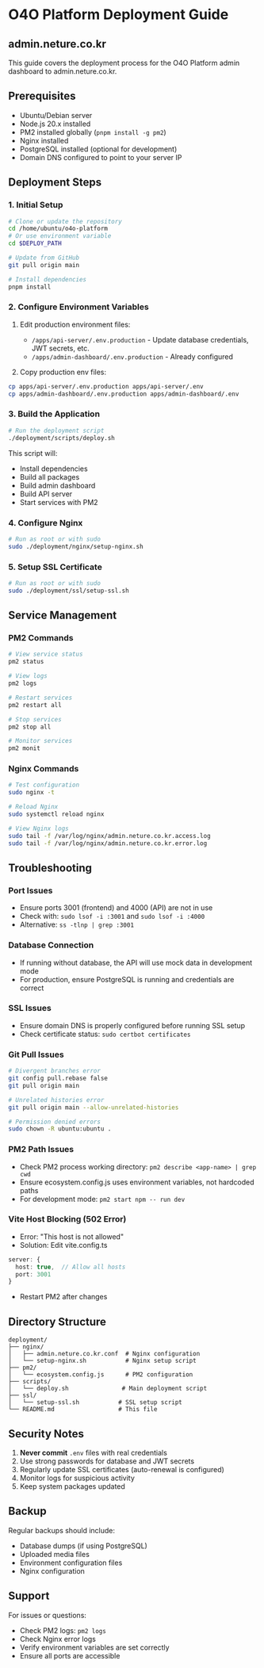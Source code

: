 # O4O Platform Deployment Guide
## admin.neture.co.kr

This guide covers the deployment process for the O4O Platform admin dashboard to admin.neture.co.kr.

## Prerequisites

- Ubuntu/Debian server
- Node.js 20.x installed
- PM2 installed globally (`pnpm install -g pm2`)
- Nginx installed
- PostgreSQL installed (optional for development)
- Domain DNS configured to point to your server IP

## Deployment Steps

### 1. Initial Setup

```bash
# Clone or update the repository
cd /home/ubuntu/o4o-platform
# Or use environment variable
cd $DEPLOY_PATH

# Update from GitHub
git pull origin main

# Install dependencies
pnpm install
```

### 2. Configure Environment Variables

1. Edit production environment files:
   - `/apps/api-server/.env.production` - Update database credentials, JWT secrets, etc.
   - `/apps/admin-dashboard/.env.production` - Already configured

2. Copy production env files:
```bash
cp apps/api-server/.env.production apps/api-server/.env
cp apps/admin-dashboard/.env.production apps/admin-dashboard/.env
```

### 3. Build the Application

```bash
# Run the deployment script
./deployment/scripts/deploy.sh
```

This script will:
- Install dependencies
- Build all packages
- Build admin dashboard
- Build API server
- Start services with PM2

### 4. Configure Nginx

```bash
# Run as root or with sudo
sudo ./deployment/nginx/setup-nginx.sh
```

### 5. Setup SSL Certificate

```bash
# Run as root or with sudo
sudo ./deployment/ssl/setup-ssl.sh
```

## Service Management

### PM2 Commands

```bash
# View service status
pm2 status

# View logs
pm2 logs

# Restart services
pm2 restart all

# Stop services
pm2 stop all

# Monitor services
pm2 monit
```

### Nginx Commands

```bash
# Test configuration
sudo nginx -t

# Reload Nginx
sudo systemctl reload nginx

# View Nginx logs
sudo tail -f /var/log/nginx/admin.neture.co.kr.access.log
sudo tail -f /var/log/nginx/admin.neture.co.kr.error.log
```

## Troubleshooting

### Port Issues
- Ensure ports 3001 (frontend) and 4000 (API) are not in use
- Check with: `sudo lsof -i :3001` and `sudo lsof -i :4000`
- Alternative: `ss -tlnp | grep :3001`

### Database Connection
- If running without database, the API will use mock data in development mode
- For production, ensure PostgreSQL is running and credentials are correct

### SSL Issues
- Ensure domain DNS is properly configured before running SSL setup
- Check certificate status: `sudo certbot certificates`

### Git Pull Issues
```bash
# Divergent branches error
git config pull.rebase false
git pull origin main

# Unrelated histories error
git pull origin main --allow-unrelated-histories

# Permission denied errors
sudo chown -R ubuntu:ubuntu .
```

### PM2 Path Issues
- Check PM2 process working directory: `pm2 describe <app-name> | grep cwd`
- Ensure ecosystem.config.js uses environment variables, not hardcoded paths
- For development mode: `pm2 start npm -- run dev`

### Vite Host Blocking (502 Error)
- Error: "This host is not allowed"
- Solution: Edit vite.config.ts
```typescript
server: {
  host: true,  // Allow all hosts
  port: 3001
}
```
- Restart PM2 after changes

## Directory Structure

```
deployment/
├── nginx/
│   ├── admin.neture.co.kr.conf  # Nginx configuration
│   └── setup-nginx.sh           # Nginx setup script
├── pm2/
│   └── ecosystem.config.js      # PM2 configuration
├── scripts/
│   └── deploy.sh               # Main deployment script
├── ssl/
│   └── setup-ssl.sh           # SSL setup script
└── README.md                  # This file
```

## Security Notes

1. **Never commit** `.env` files with real credentials
2. Use strong passwords for database and JWT secrets
3. Regularly update SSL certificates (auto-renewal is configured)
4. Monitor logs for suspicious activity
5. Keep system packages updated

## Backup

Regular backups should include:
- Database dumps (if using PostgreSQL)
- Uploaded media files
- Environment configuration files
- Nginx configuration

## Support

For issues or questions:
- Check PM2 logs: `pm2 logs`
- Check Nginx error logs
- Verify environment variables are set correctly
- Ensure all ports are accessible
